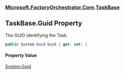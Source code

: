 ### [Microsoft.FactoryOrchestrator.Core](Microsoft_FactoryOrchestrator_Core.md 'Microsoft.FactoryOrchestrator.Core').[TaskBase](TaskBase.md 'Microsoft.FactoryOrchestrator.Core.TaskBase')
## TaskBase.Guid Property
The GUID identifying the Task.  
```csharp
public System.Guid Guid { get; set; }
```
#### Property Value
[System.Guid](https://docs.microsoft.com/en-us/dotnet/api/System.Guid 'System.Guid')
